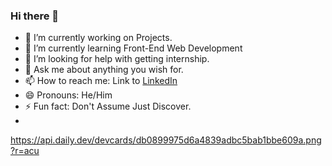 ### Hi there 👋
- 🔭 I’m currently working on Projects.
- 🌱 I’m currently learning Front-End Web Development
- 🤔 I’m looking for help with getting internship.
- 💬 Ask me about anything you wish for.
- 📫 How to reach me: Link to [LinkedIn](https://www.linkedin.com/in/harsh-dhama-06a5921aa/)
- 😄 Pronouns: He/Him
- ⚡ Fun fact: Don't Assume Just Discover.
- 
<!--
**Harsh-d-lab/Harsh-d-lab** is a ✨ _special_ ✨ repository because its `README.md` (this file) appears on your GitHub profile.

Here are some ideas to get you started:

- 🔭 I’m currently working on ...
- 🌱 I’m currently learning ...
- 👯 I’m looking to collaborate on ...
- 🤔 I’m looking for help with ...
- 💬 Ask me about ...
- 📫 How to reach me: ...
- 😄 Pronouns: ...
- ⚡ Fun fact: ...
-->
https://api.daily.dev/devcards/db0899975d6a4839adbc5bab1bbe609a.png?r=acu
